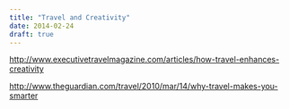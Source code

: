 ```yaml
---
title: "Travel and Creativity"
date: 2014-02-24
draft: true
---
```


  
  
  
  
  
  
  

<!--more-->  
  
http://www.executivetravelmagazine.com/articles/how-travel-enhances-creativity  
  
http://www.theguardian.com/travel/2010/mar/14/why-travel-makes-you-smarter
